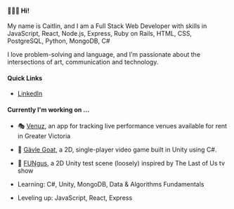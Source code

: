 <!--
**caitlincroteau/caitlincroteau** is a ✨ _special_ ✨ repository because its `README.md` (this file) appears on your GitHub profile.

Here are some ideas to get you started:

- 🔭 I’m currently working on ...
- 🌱 I’m currently learning ...
- 👯 I’m looking to collaborate on ...
- 🤔 I’m looking for help with ...
- 💬 Ask me about ...
- 📫 How to reach me: ...
- 😄 Pronouns: ...
- ⚡ Fun fact: ...
-->
#### 🙋🏻‍♀️ Hi!

My name is Caitlin, and I am a Full Stack Web Developer with skills in JavaScript, React, Node.js, Express, Ruby on Rails, HTML, CSS, PostgreSQL, Python, MongoDB, C#

I love problem-solving and language, and I’m passionate about the intersections of art, communication and technology.

#### Quick Links

- [LinkedIn](https://www.linkedin.com/in/caitlincroteau/)

#### Currently I'm working on ...

- 🎭 [Venuz](https://github.com/caitlincroteau/venuz), an app for tracking live performance venues available for rent in Greater Victoria
- 🐐 [Gävle Goat](https://github.com/caitlincroteau/galve-goat), a 2D, single-player video game built in Unity using C#.
- 🍄 [FUNgus](https://github.com/caitlincroteau/FUNgus), a 2D Unity test scene (loosely) inspired by The Last of Us tv show

- Learning: C#, Unity, MongoDB, Data & Algorithms Fundamentals
- Leveling up: JavaScript, React, Express
